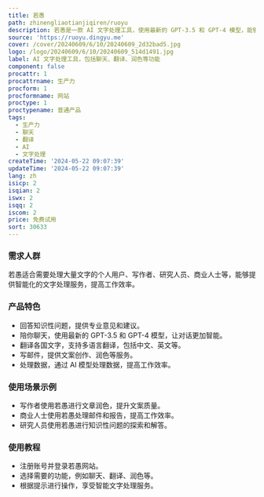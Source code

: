 ```yaml
---
title: 若愚
path: zhinengliaotianjiqiren/ruoyu
description: 若愚是一款 AI 文字处理工具，使用最新的 GPT-3.5 和 GPT-4 模型，能够回答问题、聊天、翻译、润色文章等，价格合理，适合个人和企业用户。
source: 'https://ruoyu.dingyu.me'
cover: /cover/20240609/6/10/20240609_2d32bad5.jpg
logo: /logo/20240609/6/10/20240609_514d1491.jpg
label: AI 文字处理工具，包括聊天、翻译、润色等功能
component: false
procattr: 1
procattrname: 生产力
procform: 1
procformname: 网站
proctype: 1
proctypename: 普通产品
tags:
  - 生产力
  - 聊天
  - 翻译
  - AI
  - 文字处理
createTime: '2024-05-22 09:07:39'
updateTime: '2024-05-22 09:07:39'
lang: zh
isicp: 2
isqian: 2
iswx: 2
isqq: 2
iscom: 2
price: 免费试用
sort: 30633
---
```




### 需求人群
若愚适合需要处理大量文字的个人用户、写作者、研究人员、商业人士等，能够提供智能化的文字处理服务，提高工作效率。

### 产品特色
* 回答知识性问题，提供专业意见和建议。
* 陪你聊天，使用最新的 GPT-3.5 和 GPT-4 模型，让对话更加智能。
* 翻译各国文字，支持多语言翻译，包括中文、英文等。
* 写邮件，提供文案创作、润色等服务。
* 处理数据，通过 AI 模型处理数据，提高工作效率。

### 使用场景示例
* 写作者使用若愚进行文章润色，提升文案质量。
* 商业人士使用若愚处理邮件和报告，提高工作效率。
* 研究人员使用若愚进行知识性问题的探索和解答。

### 使用教程
* 注册账号并登录若愚网站。
* 选择需要的功能，例如聊天、翻译、润色等。
* 根据提示进行操作，享受智能文字处理服务。

  
